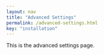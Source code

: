 ```yaml
---
layout: nav
title: "Advanced Settings"
permalink: /advanced-settings.html
key: "installation"
---
```


This is the advanced settings page.